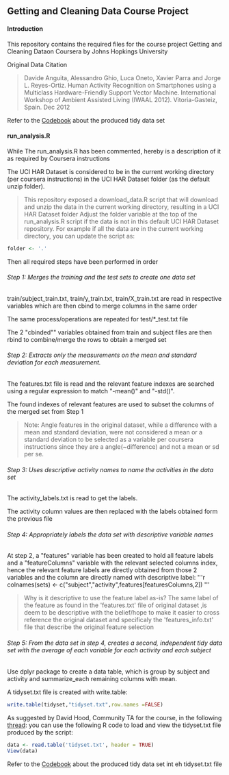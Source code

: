 ## Getting and Cleaning Data Course Project

#### Introduction

This repository contains the required files for the course project Getting and Cleaning Dataon Coursera by Johns Hopkings University

Original Data Citation
>Davide Anguita, Alessandro Ghio, Luca Oneto, Xavier Parra and Jorge L. Reyes-Ortiz. Human Activity Recognition on Smartphones using a Multiclass Hardware-Friendly Support Vector Machine. International Workshop of Ambient Assisted Living (IWAAL 2012). Vitoria-Gasteiz, Spain. Dec 2012

Refer to the [Codebook](https://github.com/idogit/tidydataProject/blob/master/CodeBook.md) about the produced tidy data set

#### run_analysis.R

While The run_analysis.R has been commented, hereby is a description of it as required by Coursera instructions

The UCI HAR Dataset is considered to be in the current working directory (per coursera instructions) in the UCI HAR Dataset folder (as the default unzip folder).
>This repository exposed a download_data.R script that will download and unzip the data in the current working directory, resulting in a UCI HAR Dataset folder
Adjust the folder variable at the top of the run_analysis.R script if the data is not in this default UCI HAR Dataset repository. For example if all the data are in the current working directory, you can update the script as:
```r
folder <- '.'
```

Then all required steps have been performed in order

###### Step 1: Merges the training and the test sets to create one data set

train/subject_train.txt, train/y_train.txt, train/X_train.txt are read in respective variables which are then cbind to merge columns in the same order

The same process/operations are repeated for test/*_test.txt file

The 2 "cbinded"" variables obtained from train and subject files are then rbind to combine/merge the rows to obtain a merged set

###### Step 2: Extracts only the measurements on the mean and standard deviation for each measurement. 

The features.txt file is read and the relevant feature indexes are searched using a regular expression to match "-mean()" and "-std()".

The found indexes of relevant features are used to subset the columns of the merged set from Step 1
> Note: Angle features in the original dataset, while a difference with a mean and standard deviation, were not considered a mean or a standard deviation to be selected as a variable per coursera instructions since they are a angle(~difference) and not a mean or sd per se.

###### Step 3: Uses descriptive activity names to name the activities in the data set

The activity_labels.txt is read to get the labels.

The activity column values are then replaced with the labels obtained form the previous file

###### Step 4: Appropriately labels the data set with descriptive variable names

At step 2, a "features" variable has been created to hold all feature labels and a "featureColumns" variable with the relevant selected columns index, hence the relevant feature labels are directly obtained from those 2 variables and the column are directly named with descriptive label:
'''r
colnames(sets) <- c("subject","activity",features[featuresColumns,2])
'''
> Why is it descriptive to use the feature label as-is? The same label of the feature as found in the 'features.txt' file of original dataset ,is deem to be descriptive with the belief/hope to make it easier to cross reference the original dataset and specificaly the 'features_info.txt' file that describe the original feature selection

###### Step 5: From the data set in step 4, creates a second, independent tidy data set with the average of each variable for each activity and each subject

Use dplyr package to create a data table, which is group by subject and activity and summarize_each remaining columns with mean.

A tidyset.txt file is created with write.table:
```r
write.table(tidyset,"tidyset.txt",row.names =FALSE)
```

As suggested by David Hood, Community TA for the course, in the following [thread](https://class.coursera.org/getdata-007/forum/thread?thread_id=49): you can use the following R code to load and view the tidyset.txt file produced by the script:
```r
data <- read.table('tidyset.txt', header = TRUE)
View(data)
```
Refer to the [Codebook](https://github.com/idogit/tidydataProject/blob/master/CodeBook.md) about the produced tidy data set int eh tidyset.txt file